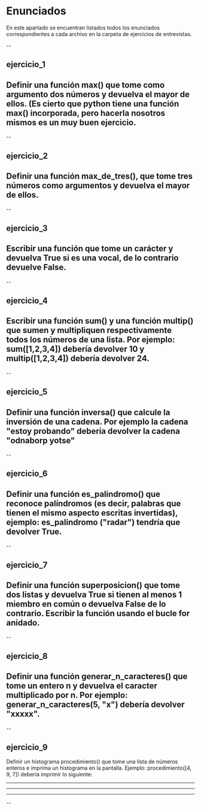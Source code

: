 # Enunciados

En este apartado se encuentran listados todos los enunciados correspondientes a cada archivo en la carpeta de ejercicios de entrevistas.


--
## ejercicio_1
Definir una función max() que tome como argumento dos números y devuelva el mayor de ellos. (Es cierto que python tiene una función max() incorporada, pero hacerla nosotros mismos es un muy buen ejercicio.
--

--
## ejercicio_2
Definir una función max_de_tres(), que tome tres números como argumentos y devuelva el mayor de ellos.
--

--
## ejercicio_3
Escribir una función que tome un carácter y devuelva True si es una vocal, de lo contrario devuelve False.
--

--
## ejercicio_4
Escribir una función sum() y una función multip() que sumen y multipliquen respectivamente todos los números de una lista. Por ejemplo: sum([1,2,3,4]) debería devolver 10 y multip([1,2,3,4]) debería devolver 24.
--

--
## ejercicio_5
Definir una función inversa() que calcule la inversión de una cadena. Por ejemplo la cadena "estoy probando" debería devolver la cadena "odnaborp yotse"
--

--
## ejercicio_6
Definir una función es_palindromo() que reconoce palíndromos (es decir, palabras que tienen el mismo aspecto escritas invertidas), ejemplo: es_palindromo ("radar") tendría que devolver True.
--

--
## ejercicio_7
Definir una función superposicion() que tome dos listas y devuelva True si tienen al menos 1 miembro en común o devuelva False de lo contrario. Escribir la función usando el bucle for anidado.
--

--
## ejercicio_8
Definir una función generar_n_caracteres() que tome un entero n y devuelva el caracter multiplicado por n. Por ejemplo: generar_n_caracteres(5, "x") debería devolver "xxxxx".
--

--
## ejercicio_9
Definir un histograma procedimiento() que tome una lista de números enteros e imprima un histograma en la pantalla. Ejemplo: procedimiento([4, 9, 7]) debería imprimir lo siguiente:

****
*********
*******
--